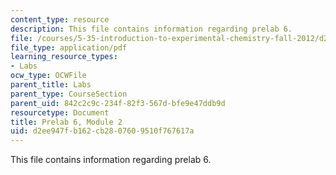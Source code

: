 ```yaml
---
content_type: resource
description: This file contains information regarding prelab 6.
file: /courses/5-35-introduction-to-experimental-chemistry-fall-2012/d2ee947fb162cb2807609510f767617a_MIT5_35F12_prelab6module2.pdf
file_type: application/pdf
learning_resource_types:
- Labs
ocw_type: OCWFile
parent_title: Labs
parent_type: CourseSection
parent_uid: 842c2c9c-234f-82f3-567d-bfe9e47ddb9d
resourcetype: Document
title: Prelab 6, Module 2
uid: d2ee947f-b162-cb28-0760-9510f767617a
---
```

This file contains information regarding prelab 6.

